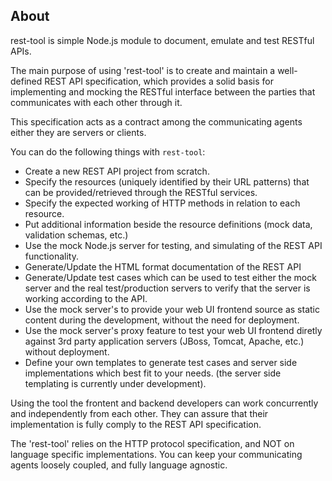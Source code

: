 ## About

rest-tool is simple Node.js module to document, emulate and test RESTful APIs. 

The main purpose of using 'rest-tool' is to create and maintain a well-defined REST API specification, which provides a solid basis for implementing and mocking the RESTful interface between the parties that communicates with each other through it.

This specification acts as a contract among the communicating agents either they are servers or clients.

You can do the following things with `rest-tool`:

- Create a new REST API project from scratch.
- Specify the resources (uniquely identified by their URL patterns)
  that can be provided/retrieved through the RESTful services.
- Specify the expected working of HTTP methods in relation to each resource.
- Put additional information beside the resource definitions (mock data, validation schemas, etc.)
- Use the mock Node.js server for testing, and simulating of the REST API functionality.
- Generate/Update the HTML format documentation of the REST API
- Generate/Update test cases which can be used to test either the mock server 
  and the real test/production servers to verify that the server is working according to the API.
- Use the mock server's to provide your web UI frontend source as static content 
  during the development, without the need for deployment.
- Use the mock server's proxy feature to test your web UI frontend diretly against 
  3rd party application servers (JBoss, Tomcat, Apache, etc.) without deployment.
- Define your own templates to generate test cases and server side implementations 
  which best fit to your needs. (the server side templating is currently under development).

Using the tool the frontent and backend developers can work concurrently and independently from each other. They can assure that their implementation is fully comply to the REST API specification.

The 'rest-tool' relies on the HTTP protocol specification, and NOT on language specific implementations. You can keep your communicating agents loosely coupled, and fully language agnostic.


